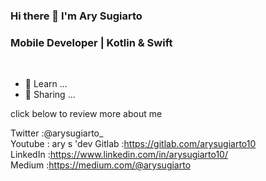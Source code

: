 ### Hi there 👋 I'm Ary Sugiarto

<h3>Mobile Developer | Kotlin & Swift</h3>
<br>


- 🔭 Learn ...
- 🌱 Sharing ...


click below to review more about me

Twitter   :@arysugiarto_ <br> 
Youtube   : ary s 'dev
Gitlab    :https://gitlab.com/arysugiarto10 <br>
LinkedIn  :https://www.linkedin.com/in/arysugiarto10/ <br>
Medium    :https://medium.com/@arysugiarto <br>





